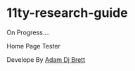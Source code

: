 # 11ty-research-guide

On Progress....

Home Page Tester

Develope By [Adam Dj Brett](https://adamdjbrett.com)

